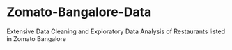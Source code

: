 # Zomato-Bangalore-Data
Extensive Data Cleaning and Exploratory Data Analysis of Restaurants listed in Zomato Bangalore
